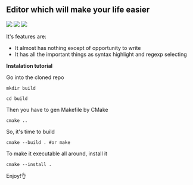 **Editor which will make your life easier**
---

![](https://img.shields.io/github/commit-activity/m/YarikRevich/SyE)
![](https://img.shields.io/badge/Maintained%3F-yes-green.svg)
![](https://img.shields.io/github/license/Naereen/StrapDown.js.svg)

It's features are:

- It almost has nothing except of opportunity to write
- It has all the important things as syntax highlight and regexp selecting

**Instalation tutorial**

Go into the cloned repo
```
mkdir build

cd build
```

Then you have to gen Makefile by CMake

```
cmake ..
```

So, it's time to build 

```
cmake --build . #or make
```

To make it executable all around, install it

```
cmake --install .
```

Enjoy!👌
